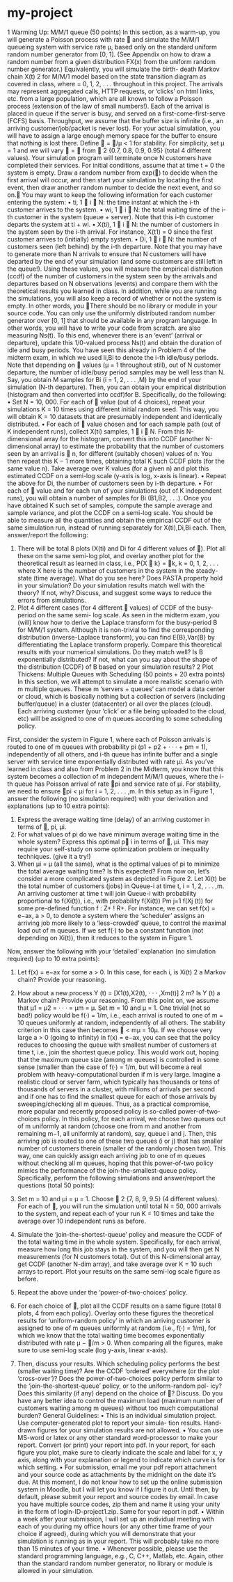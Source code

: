 # my-project

1 Warming Up: M/M/1 queue (50 points)
In this section, as a warm-up, you will generate a Poisson process with rate  and simulate the
M/M/1 queueing system with service rate μ, based only on the standard uniform random number
generator from [0, 1]. (See Appendix on how to draw a random number from a given distribution
FX(x) from the uniform random number generator.) Equivalently, you will simulate the birth-
death Markov chain X(t) 2 
 for M/M/1 model based on the state transition diagram as covered
in class, where 
 = 0, 1, 2, . . . throughout in this project. The arrivals may represent aggregated
calls, HTTP requests, or ‘clicks’ on html links, etc. from a large population, which are all known
to follow a Poisson process (extension of the law of small numbers!). Each of the arrival is placed
in queue if the server is busy, and served on a first-come-first-serve (FCFS) basis.
Throughput, we assume that the buffer size is infinite (i.e., an arriving customer/job/packet is
never lost). For your actual simulation, you will have to assign a large enough memory space for
the buffer to ensure that nothing is lost there.
Define  = /μ < 1 for stability. For simplicity, set μ = 1 and we will vary  =  from
 2 {0.7, 0.8, 0.9, 0.95} (total 4 different values).
Your simulation program will terminate once N customers have completed their services. For initial
conditions, assume that at time t = 0 the system is empty. Draw a random number from exp() to
decide when the first arrival will occur, and then start your simulation by locating the first event,
then draw another random number to decide the next event, and so on.
You may want to keep the following information for each customer entering the system:
• ti, 1  i  N: the time instant at which the i-th customer arrives to the system.
• wi, 1  i  N: the total waiting time of the i-th customer in the system (queue + server).
Note that this i-th customer departs the system at ti + wi.
• X(ti), 1  i  N: the number of customers in the system seen by the i-th arrival. For
instance, X(t1) = 0 since the first customer arrives to (initially) empty system.
• Di, 1  i  N: the number of customers seen (left behind) by the i-th departure. Note
that you may have to generate more than N arrivals to ensure that N customers will have
departed by the end of your simulation (and some customers are still left in the queue!).
Using these values, you will measure the empirical distribution (ccdf) of the number of customers
in the system seen by the arrivals and departures based on N observations (events) and compare
them with the theoretical results you learned in class. In addition, while you are running the
simulations, you will also keep a record of whether or not the system is empty. In other words, you
There should be no library or module in your source code. You can only use the uniformly distributed random
number generator over [0, 1] that should be available in any program language. In other words, you will have to write
your code from scratch.
are also measuring Ns(t). To this end, whenever there is an ‘event’ (arrival or departure), update
this 1/0-valued process Ns(t) and obtain the duration of idle and busy periods. You have seen this
already in Problem 4 of the midterm exam, in which we used Ii,Bi to denote the i-th idle/busy
periods. Note that depending on  values (μ = 1 throughout still), out of N customer departure,
the number of idle/busy period samples may be well less than N. Say, you obtain M samples for
Bi (i = 1, 2, . . . ,M) by the end of your simulation (N-th departure). Then, you can obtain your
empirical distribution (histogram and then converted into ccdf)for B.
Specifically, do the following:
• Set N = 10, 000. For each of  value (out of 4 choices), repeat your simulations K = 10
times using different initial random seed. This way, you will obtain K = 10 datasets that are
presumably independent and identically distributed.
• For each of  value chosen and for each sample path (out of K independent runs), collect
X(ti) samples, 1  i  N. From this N-dimensional array for the histogram, convert this
into CCDF (another N-dimensional array) to estimate the probability that the number of
customers seen by an arrival is  n, for different (suitably chosen) values of n. You then
repeat this K − 1 more times, obtaining total K such CCDF plots (for the same value n).
Take average over K values (for a given n) and plot this estimated CCDF on a semi-log scale
(y-axis is log, x-axis is linear).
• Repeat the above for Di, the number of customers seen by i-th departure.
• For each of  value and for each run of your simulations (out of K independent runs), you
will obtain a number of samples for Bi (B1,B2, . . .). Once you have obtained K such set of
samples, compute the sample average and sample variance, and plot the CCDF on a semi-log
scale.
You should be able to measure all the quantities and obtain the empirical CCDF out of the
same simulation run, instead of running separately for X(ti),Di,Bi each. Then, answer/report the
following:
1. There will be total 8 plots (X(ti) and Di for 4 different values of ). Plot all these on the
same semi-log plot, and overlay another plot for the theoretical result as learned in class, i.e.,
P{X  k} = k, k = 0, 1, 2, . . . where X here is the number of customers in the system in
the steady-state (time average). What do you see here? Does PASTA property hold in your
simulation? Do your simulation results match well with the theory? If not, why? Discuss,
and suggest some ways to reduce the errors from simulations.
2. Plot 4 different cases (for 4 different  values) of CCDF of the busy-period on the same semi-
log scale. As seen in the midterm exam, you (will) know how to derive the Laplace transform
for the busy-period B for M/M/1 system. Although it is non-trivial to find the corresponding
distribution (inverse-Laplace transform), you can find E{B},Var{B} by differentiating the
Laplace transform properly. Compare this theoretical results with your numerical simulations.
Do they match well? Is B exponentially distributed? If not, what can you say about the
shape of the distribution (CCDF) of B based on your simulation results?
2 Plot Thickens: Multiple Queues with Scheduling (50 points +
20 extra points)
In this section, we will attempt to simulate a more realistic scenario with m multiple queues. These
m ‘servers + queues’ can model a data center or cloud, which is basically nothing but a collection
of servers (including buffer/queue) in a cluster (datacenter) or all over the places (cloud). Each
arriving customer (your ‘click’ or a file being uploaded to the cloud, etc) will be assigned to one of
m queues according to some scheduling policy.

First, consider the system in Figure 1, where each of Poisson arrivals is routed to one of m
queues with probability pi (p1 + p2 + · · · + pm = 1), independently of all others, and i-th queue
has infinite buffer and a single server with service time exponentially distributed with rate μi. As
you’ve learned in class and also from Problem 2 in the Midterm, you know that this system becomes
a collection of m independent M/M/1 queues, where the i-th queue has Poisson arrival of rate pi
and service rate of μi. For stability, we need to ensure pi < μi for i = 1, 2, . . . ,m.
In this setup as in Figure 1, answer the following (no simulation required) with your derivation
and explanations (up to 10 extra points):
1. Express the average waiting time (delay) of an arriving customer in terms of , pi, μi.
2. For what values of pi do we have minimum average waiting time in the whole system? Express
this optimal p
i in terms of , μi. This may require your self-study on some optimization
problem or inequality techniques. (give it a try!)
3. When μi = μ (all the same), what is the optimal values of pi to minimize the total average
waiting time? Is this expected?
From now on, let’s consider a more complicated system as depicted in Figure 2. Let Xi(t) be
the total number of customers (jobs) in Queue-i at time t, i = 1, 2, . . . ,m. An arriving customer at
time t will join Queue-i with probability proportional to f(Xi(t)), i.e., with probability f(Xi(t))
Pm
j=1 f(Xj (t))
for some pre-defined function f : Z+ ! R+. For instance, we can set f(x) = e−ax, a > 0, to denote
a system where the ‘scheduler’ assigns an arriving job more likely to a ‘less-crowded’ queue, to
control the maximal load out of m queues. If we set f(·) to be a constant function (not depending
on Xi(t)), then it reduces to the system in Figure 1.

Now, answer the following with your ‘detailed’ explanation (no simulation required) (up to 10
extra points):
1. Let f(x) = e−ax for some a > 0. In this case, for each i, is Xi(t) 2 
 a Markov chain?
Provide your reasoning.
2. How about a new process Y (t) = [X1(t),X2(t), · · · ,Xm(t)] 2 
m? Is Y (t) a Markov chain?
Provide your reasoning.
From this point on, we assume that μ1 = μ2 = · · · = μm = μ. Set m = 10 and μ = 1. One
trivial (not so bad!) policy would be f(·) = 1/m, i.e., each arrival is routed to one of m = 10
queues uniformly at random, independently of all others. The stability criterion in this case then
becomes  < mμ = 10μ. If we choose very large a > 0 (going to infinity) in f(x) = e−ax, you
can see that the policy reduces to choosing the queue with smallest number of customers at time
t, i.e., join the shortest queue policy. This would work out, hoping that the maximum queue size
(among m queues) is controlled in some sense (smaller than the case of f(·) = 1/m, but will
become a real problem with heavy-computational burden if m is very large. Imagine a realistic
cloud or server farm, which typically has thousands or tens of thousands of servers in a cluster, with
millions of arrivals per second and if one has to find the smallest queue for each of those arrivals
by sweeping/checking all m queues. Thus, as a practical compromise, more popular and recently
proposed policy is so-called power-of-two-choices policy. In this policy, for each arrival, we choose
two queues out of m uniformly at random (choose one from m and another from remaining m−1,
all uniformly at random), say, queue i and j. Then, this arriving job is routed to one of these
two queues (i or j) that has smaller number of customers therein (smaller of the randomly chosen
two). This way, one can quickly assign each arriving job to one of m queues without checking all m
queues, hoping that this power-of-two policy mimics the performance of the join-the-smallest-queue
policy.
Specifically, perform the following simulations and answer/report the questions (total 50
points):
1. Set m = 10 and μi = μ = 1. Choose  2 {7, 8, 9, 9.5} (4 different values). For each of , you
will run the simulation until total N = 50, 000 arrivals to the system, and repeat each of your
run K = 10 times and take the average over 10 independent runs as before.

2. Simulate the ‘join-the-shortest-queue’ policy and measure the CCDF of the total waiting
time in the whole system. Specifically, for each arrival, measure how long this job stays in
the system, and you will then get N measurements (for N customers total). Out of this
N-dimensional array, get CCDF (another N-dim array), and take average over K = 10 such
arrays to report. Plot your results on the same semi-log scale figure as before.
3. Repeat the above under the ‘power-of-two-choices’ policy.
4. For each choice of , plot all the CCDF results on a same figure (total 8 plots, 4 from each
policy). Overlay onto these figures the theoretical results for ‘uniform-random policy’ in which
an arriving customer is assigned to one of m queues uniformly at random (i.e., f(·) = 1/m),
for which we know that the total waiting time becomes exponentially distributed with rate
μ − /m > 0. When comparing all the figures, make sure to use semi-log scale (log y-axis,
linear x-axis).
5. Then, discuss your results. Which scheduling policy performs the best (smaller waiting time)?
Are the CCDF ‘ordered’ everywhere (or the plot ‘cross-over’)? Does the power-of-two-choices
policy perform similar to the ‘join-the-shortest-queue’ policy, or to the uniform-random pol-
icy? Does this similarity (if any) depend on the choice of ? Discuss. Do you have any better
idea to control the maximum load (maximum number of customers waiting among m queues)
without too much computational burden?
General Guidelines:
• This is an individual simulation project. Use computer-generated plot to report your simula-
tion results. Hand-drawn figures for your simulation results are not allowed.
• You can use MS-word or latex or any other standard word-processor to make your report.
Convert (or print) your report into pdf. In your report, for each figure you plot, make sure
to clearly indicate the scale and label for x, y axis, along with your explanation or legend to
indicate which curve is for which setting.
• For submission, email me your pdf report attachment and your source code as attachments
by the midnight on the date it’s due. At this moment, I do not know how to set up the online
submission system in Moodle, but I will let you know if I figure it out. Until then, by default,
please submit your report and source codes by email. In case you have multiple source codes,
zip them and name it using your unity in the form of login-ID-project1.zip. Same for your
report in pdf.
• Within a week after your submission, I will set up an individual meeting with each of you
during my office hours (or any other time frame of your choice if agreed), during which you
will demonstrate that your simulation is running as in your report. This will probably take
no more than 15 minutes of your time.
• Whenever possible, please use the standard programming language, e.g., C, C++, Matlab,
etc. Again, other than the standard random number generator, no library or module is
allowed in your simulation.
